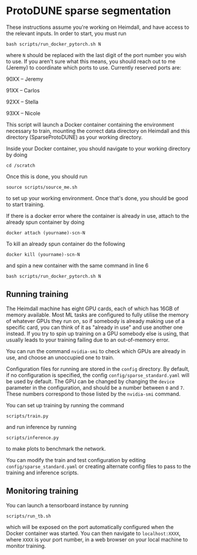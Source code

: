 # ProtoDUNE sparse segmentation

These instructions assume you're working on Heimdall, and have access to the relevant inputs. In order to start, you must run

```
bash scripts/run_docker_pytorch.sh N
```

where `N` should be replaced with the last digit of the port number you wish to use. If you aren't sure what this means, you should reach out to me (Jeremy) to coordinate which ports to use. Currently reserved ports are:

90XX – Jeremy

91XX – Carlos

92XX – Stella

93XX – Nicole

This script will launch a Docker container containing the environment necessary to train, mounting the correct data directory on Heimdall and this directory (SparseProtoDUNE) as your working directory.

Inside your Docker container, you should navigate to your working directory by doing

```
cd /scratch
```

Once this is done, you should run

```
source scripts/source_me.sh
```

to set up your working environment. Once that's done, you should be good to start training.

If there is a docker error where the container is already in use, attach to the already spun container by doing

```
docker attach (yourname)-scn-N
```

To kill an already spun container do the following

```
docker kill (yourname)-scn-N
```
and spin a new container with the same command in line 6

```
bash scripts/run_docker_pytorch.sh N
```

## Running training

The Heimdall machine has eight GPU cards, each of which has 16GB of memory available. Most ML tasks are configured to fully utilise the memory of whatever GPUs they run on, so if somebody is already making use of a specific card, you can think of it as "already in use" and use another one instead. If you try to spin up training on a GPU somebody else is using, that usually leads to your training failing due to an out-of-memory error.

You can run the command `nvidia-smi` to check which GPUs are already in use, and choose an unoccupied one to train.

Configuration files for running are stored in the `config` directory. By default, if no configuration is specified, the config `config/sparse_standard.yaml` will be used by default. The GPU can be changed by changing the `device` parameter in the configuration, and should be a number between `0` and `7`. These numbers correspond to those listed by the `nvidia-smi` command.

You can set up training by running the command

```
scripts/train.py
```

and run inference by running

```
scripts/inference.py
```

to make plots to benchmark the network.

You can modify the train and test configuration by editing `config/sparse_standard.yaml` or creating alternate config files to pass to the training and inference scripts.

## Monitoring training

You can launch a tensorboard instance by running

```
scripts/run_tb.sh
```

which will be exposed on the port automatically configured when the Docker container was started. You can then navigate to `localhost:XXXX`, where `XXXX` is your port number, in a web browser on your local machine to monitor training.
